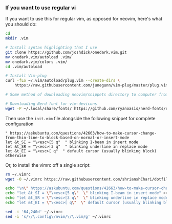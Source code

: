 ### If you want to use regular vi
If you want to use this for regular vim, as opposed for neovim, here's what you should do:

```bash
cd
mkdir .vim

# Install syntax highlighting that I use
git clone https://github.com/joshdick/onedark.vim.git
mv onedark.vim/autoload .vim/
mv onedark.vim/colors .vim/
cd .vim/autoload

# Install Vim-plug
curl -fLo ~/.vim/autoload/plug.vim --create-dirs \
    https://raw.githubusercontent.com/junegunn/vim-plug/master/plug.vim

# Some method of downloading neovim/snippets directory to computer from remote git repository

# Downloading Nerd font for vim-devicons
wget -P ~/.local/share/fonts/ https://github.com/ryanoasis/nerd-fonts/raw/master/patched-fonts/DejaVuSansMono/Regular/complete/DejaVu%20Sans%20Mono%20Nerd%20Font%20Complete.ttf
```

Then use the `init.vim` file alongside the following snippet for complete configuration
```vim
" https://askubuntu.com/questions/42663/how-to-make-cursor-change-from-thin-line-to-block-based-on-normal-or-insert-mode
let &t_SI = "\<esc>[5 q"  " blinking I-beam in insert mode
let &t_SR = "\<esc>[3 q"  " blinking underline in replace mode
let &t_EI = "\<esc>[ q"  " default cursor (usually blinking block) otherwise
```

Or, to install the vimrc off a single script:
```bash
rm ~/.vimrc
wget -O ~/.vimrc https://raw.githubusercontent.com/shrianshChari/dotfiles/main/neovim/init.vim

echo "\n\" https://askubuntu.com/questions/42663/how-to-make-cursor-change-from-thin-line-to-block-based-on-normal-or-insert-mode" >> ~/.vimrc
echo "let &t_SI = \"\<esc>[5 q\"  \" blinking I-beam in insert mode" >> ~/.vimrc
echo "let &t_SR = \"\<esc>[3 q\"  \" blinking underline in replace mode" >> ~/.vimrc
echo "let &t_EI = \"\<esc>[ q\"  \" default cursor (usually blinking block) otherwise" >> ~/.vimrc

sed -i '64,240d' ~/.vimrc
sed -i 's/\/\.config\/nvim/\/\.vim/g' ~/.vimrc
```
